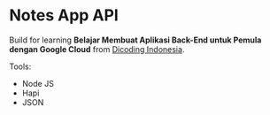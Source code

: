 # Notes App API

Build for learning **Belajar Membuat Aplikasi Back-End untuk Pemula dengan Google Cloud** from [Dicoding Indonesia](www.dicoding.com).

Tools:
- Node JS
- Hapi
- JSON
